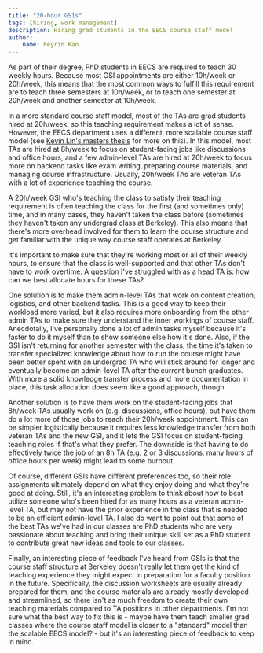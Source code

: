 ```yaml
---
title: "20-hour GSIs"
tags: [hiring, work management]
description: Hiring grad students in the EECS course staff model
author:
    name: Peyrin Kao
---
```


As part of their degree, PhD students in EECS are required to teach 30 weekly hours. Because most GSI appointments are either 10h/week or 20h/week, this means that the most common ways to fulfill this requirement are to teach three semesters at 10h/week, or to teach one semester at 20h/week and another semester at 10h/week.

In a more standard course staff model, most of the TAs are grad students hired at 20h/week, so this teaching requirement makes a lot of sense. However, the EECS department uses a different, more scalable course staff model (see [Kevin Lin's masters thesis](https://www2.eecs.berkeley.edu/Pubs/TechRpts/2019/EECS-2019-99.html) for more on this). In this model, most TAs are hired at 8h/week to focus on student-facing jobs like discussions and office hours, and a few admin-level TAs are hired at 20h/week to focus more on backend tasks like exam writing, preparing course materials, and managing course infrastructure. Usually, 20h/week TAs are veteran TAs with a lot of experience teaching the course.

A 20h/week GSI who's teaching the class to satisfy their teaching requirement is often teaching the class for the first (and sometimes only) time, and in many cases, they haven't taken the class before (sometimes they haven't taken any undergrad class at Berkeley). This also means that there's more overhead involved for them to learn the course structure and get familiar with the unique way course staff operates at Berkeley.

It's important to make sure that they're working most or all of their weekly hours, to ensure that the class is well-supported and that other TAs don't have to work overtime. A question I've struggled with as a head TA is: how can we best allocate hours for these TAs?

One solution is to make them admin-level TAs that work on content creation, logistics, and other backend tasks. This is a good way to keep their workload more varied, but it also requires more onboarding from the other admin TAs to make sure they understand the inner workings of course staff. Anecdotally, I've personally done a lot of admin tasks myself because it's faster to do it myself than to show someone else how it's done. Also, if the GSI isn't returning for another semester with the class, the time it's taken to transfer specialized knowledge about how to run the course might have been better spent with an undergrad TA who will stick around for longer and eventually become an admin-level TA after the current bunch graduates. With more a solid knowledge transfer process and more documentation in place, this task allocation does seem like a good approach, though.

Another solution is to have them work on the student-facing jobs that 8h/week TAs usually work on (e.g. discussions, office hours), but have them do a lot more of those jobs to reach their 20h/week appointment. This can be simpler logistically because it requires less knowledge transfer from both veteran TAs and the new GSI, and it lets the GSI focus on student-facing teaching roles if that's what they prefer. The downside is that having to do effectively twice the job of an 8h TA (e.g. 2 or 3 discussions, many hours of office hours per week) might lead to some burnout.

Of course, different GSIs have different preferences too, so their role assignments ultimately depend on what they enjoy doing and what they're good at doing. Still, it's an interesting problem to think about how to best utilize someone who's been hired for as many hours as a veteran admin-level TA, but may not have the prior experience in the class that is needed to be an efficient admin-level TA. I also do want to point out that some of the best TAs we've had in our classes are PhD students who are very passionate about teaching and bring their unique skill set as a PhD student to contribute great new ideas and tools to our classes.

Finally, an interesting piece of feedback I've heard from GSIs is that the course staff structure at Berkeley doesn't really let them get the kind of teaching experience they might expect in preparation for a faculty position in the future. Specifically, the discussion worksheets are usually already prepared for them, and the course materials are already mostly developed and streamlined, so there isn't as much freedom to create their own teaching materials compared to TA positions in other departments. I'm not sure what the best way to fix this is - maybe have them teach smaller grad classes where the course staff model is closer to a "standard" model than the scalable EECS model? - but it's an interesting piece of feedback to keep in mind.